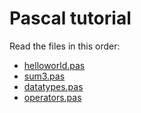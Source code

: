 # Pascal tutorial

Read the files in this order:

- [helloworld.pas](helloworld.pas)
- [sum3.pas](sum3.pas)
- [datatypes.pas](datatypes.pas)
- [operators.pas](operators.pas)
